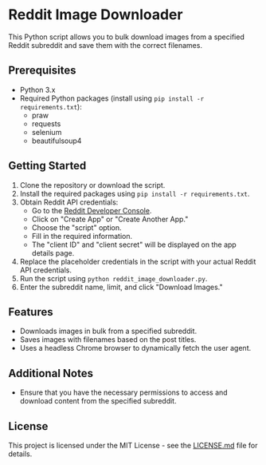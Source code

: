 # Reddit Image Downloader

This Python script allows you to bulk download images from a specified Reddit subreddit and save them with the correct filenames.

## Prerequisites

- Python 3.x
- Required Python packages (install using `pip install -r requirements.txt`):
  - praw
  - requests
  - selenium
  - beautifulsoup4

## Getting Started

1. Clone the repository or download the script.
2. Install the required packages using `pip install -r requirements.txt`.
3. Obtain Reddit API credentials:
   - Go to the [Reddit Developer Console](https://www.reddit.com/prefs/apps).
   - Click on "Create App" or "Create Another App."
   - Choose the "script" option.
   - Fill in the required information.
   - The "client ID" and "client secret" will be displayed on the app details page.
4. Replace the placeholder credentials in the script with your actual Reddit API credentials.
5. Run the script using `python reddit_image_downloader.py`.
6. Enter the subreddit name, limit, and click "Download Images."

## Features

- Downloads images in bulk from a specified subreddit.
- Saves images with filenames based on the post titles.
- Uses a headless Chrome browser to dynamically fetch the user agent.

## Additional Notes

- Ensure that you have the necessary permissions to access and download content from the specified subreddit.

## License

This project is licensed under the MIT License - see the [LICENSE.md](LICENSE.md) file for details.

